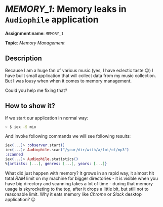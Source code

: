 # *MEMORY_1*: Memory leaks in `Audiophile` application

**Assignment name**: `MEMORY_1`

**Topic**: *Memory Management*

## Description

Because I am a huge fan of various music (yes, I have eclectic taste :wink:) I have built small application that will collect data from my music collection. But I was lousy when when it comes to memory management.

Could you help me fixing that?

## How to show it?

If we start our application in normal way:

```bash
~ $ iex -S mix
```

And invoke following commands we will see following results:

```elixir
iex(...)> :observer.start()
iex(...)> Audiophile.scan("/your/dir/with/a/lot/of/mp3")
:scanned
iex(...)> Audiophile.statistics()
%{artists: [...], genres: [...], years: [...]}
```

What did just happen with memory? It grows in an rapid way, it almost hit total *RAM* limit on my machine for bigger directories - it is visible when you have big directory and scanning takes a lot of time - during that memory usage is skyrocketing to the top, after it drops a little bit, but still not to reasonable limit. Why it eats memory like *Chrome* or *Slack* desktop application? :wink: